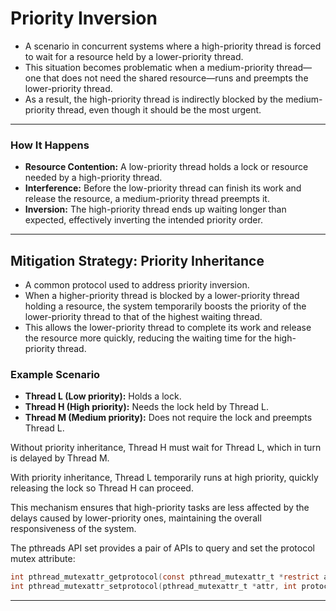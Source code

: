 # Priority Inversion

- A scenario in concurrent systems where a high-priority thread is forced to wait for a resource held by a lower-priority thread. 
- This situation becomes problematic when a medium-priority thread—one that does not need the shared resource—runs and preempts the lower-priority thread. 
- As a result, the high-priority thread is indirectly blocked by the medium-priority thread, even though it should be the most urgent.

---

### How It Happens

- **Resource Contention:**
   A low-priority thread holds a lock or resource needed by a high-priority thread.
- **Interference:**
   Before the low-priority thread can finish its work and release the resource, a medium-priority thread preempts it.
- **Inversion:**
   The high-priority thread ends up waiting longer than expected, effectively inverting the intended priority order.

---

## Mitigation Strategy: Priority Inheritance

- A common protocol used to address priority inversion. 
- When a higher-priority thread is blocked by a lower-priority thread holding a resource, the system temporarily boosts the priority of the lower-priority thread to that of the highest waiting thread. 
- This allows the lower-priority thread to complete its work and release the resource more quickly, reducing the waiting time for the high-priority thread.

### Example Scenario

- **Thread L (Low priority):** Holds a lock.
- **Thread H (High priority):** Needs the lock held by Thread L.
- **Thread M (Medium priority):** Does not require the lock and preempts Thread L.

Without priority inheritance, Thread H must wait for Thread L, which in turn is delayed by Thread M. 

With priority inheritance, Thread L temporarily runs at high priority, quickly releasing the lock so Thread H can proceed.

This mechanism ensures that high-priority tasks are less affected by the delays caused by lower-priority ones, maintaining the overall responsiveness of the system.

The pthreads API set provides a pair of APIs to query and set the protocol mutex attribute:

```c
int pthread_mutexattr_getprotocol(const pthread_mutexattr_t *restrict attr, int *restrict protocol);
int pthread_mutexattr_setprotocol(pthread_mutexattr_t *attr, int protocol);
```



---